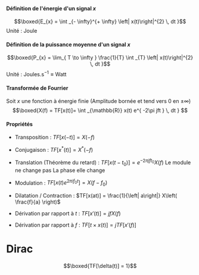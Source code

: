 #### Définition de l'énergie d'un signal $x$
$$\boxed{E_{x} = \int _{- \infty}^{+ \infty} \left| x(t)\right|^{2} \, dt }$$
Unité : Joule

#### Définition de la puissance moyenne d'un signal $x$
$$\boxed{P_{x} = \lim_{ T \to \infty } \frac{1}{T} \int _{T} \left| x(t)\right|^{2} \, dt }$$
Unité : $\text{Joules.s}^{-1} \equiv \text{Watt}$ 

#### Transformée de Fourrier
Soit $x$ une fonction à énergie finie (Amplitude bornée et tend vers $0$ en $\pm \infty$)
$$\boxed{X(f) = TF[x(t)]= \int _{\mathbb{R}} x(t) e^{ -2\pi jft } \, dt } $$

#### Propriétés
- Transposition : $TF[x(-t)] = X(-f)$
- Conjugaison : $TF[x^{*}(t)]=X^{*}(-f)$
- Translation (Théorème du retard) : $TF[x(t-t_{0})] = e^{ -2\pi jft_{0} }X(f)$
  Le module ne change pas
  La phase elle change
- Modulation : $TF[x(t)e^{ 2\pi if_{0}t }] = X(f-f_{0})$
  
- Dilatation / Contraction : $TF[x(at)] = \frac{1}{\left| a\right|} X\left( \frac{f}{a} \right)$
- Dérivation par rapport à $t$ : $TF[x'(t)] = jf X(f)$
- Dérivation par rapport à $f$ : $TF[t \times x(t)] = j TF[x'(f)]$

# Dirac
####
$$\boxed{TF[\delta(t)] = 1}$$

